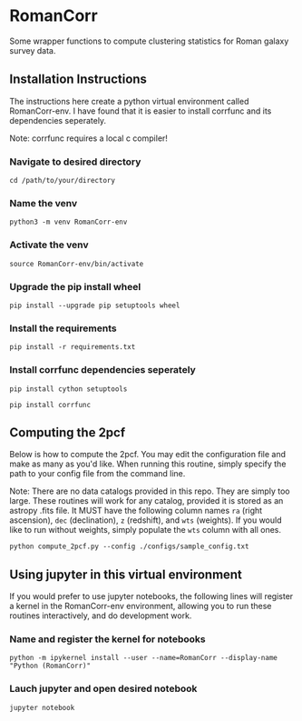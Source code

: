 # RomanCorr
Some wrapper functions to compute clustering statistics for Roman galaxy survey data.

## Installation Instructions

The instructions here create a python virtual environment called RomanCorr-env. I have found that it is easier to install corrfunc and its dependencies seperately.

Note: corrfunc requires a local c compiler!

### Navigate to desired directory
`cd /path/to/your/directory`

### Name the venv
`python3 -m venv RomanCorr-env`

### Activate the venv
`source RomanCorr-env/bin/activate`

### Upgrade the pip install wheel
`pip install --upgrade pip setuptools wheel`

### Install the requirements
`pip install -r requirements.txt`

### Install corrfunc dependencies seperately
`pip install cython setuptools`

`pip install corrfunc`

## Computing the 2pcf

Below is how to compute the 2pcf. You may edit the configuration file and make as many as you'd like. When running this routine, simply specify the path to your config file from the command line.

Note: There are no data catalogs provided in this repo. They are simply too large. These routines will work for any catalog, provided it is stored as an astropy .fits file. It MUST have the following column names `ra` (right ascension), `dec` (declination), `z` (redshift), and `wts` (weights). If you would like to run without weights, simply populate the `wts` column with all ones.

`python compute_2pcf.py --config ./configs/sample_config.txt`

## Using jupyter in this virtual environment

If you would prefer to use jupyter notebooks, the following lines will register a kernel in the RomanCorr-env environment, allowing you to run these routines interactively, and do development work. 

### Name and register the kernel for notebooks
`python -m ipykernel install --user --name=RomanCorr --display-name "Python (RomanCorr)"`

### Lauch jupyter and open desired notebook
`jupyter notebook`
